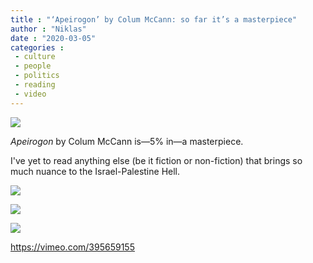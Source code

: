 ```yaml
---
title : "‘Apeirogon’ by Colum McCann: so far it’s a masterpiece"
author : "Niklas"
date : "2020-03-05"
categories : 
 - culture
 - people
 - politics
 - reading
 - video
---
```


![](https://niklasblog.com/wp-content/9781400069606_IL_1_159df.jpg)

_Apeirogon_ by Colum McCann is—5% in—a masterpiece.  
  
I've yet to read anything else (be it fiction or non-fiction) that brings so much nuance to the Israel-Palestine Hell.

![](https://niklasblog.com/wp-content/image-12.png)

![](https://niklasblog.com/wp-content/image-13.png)

![](https://niklasblog.com/wp-content/image-14.png)

https://vimeo.com/395659155
